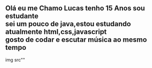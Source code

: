 ## Olá eu me Chamo Lucas tenho 15 Anos sou estudante <br> sei um pouco de java,estou estudando atualmente html,css,javascript<br> gosto de codar e escutar música ao mesmo tempo
img src""

